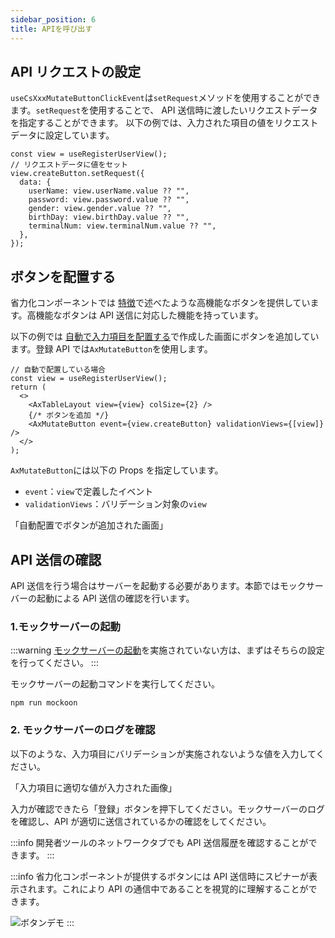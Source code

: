 ```yaml
---
sidebar_position: 6
title: APIを呼び出す
---
```


## API リクエストの設定

`useCsXxxMutateButtonClickEvent`は`setRequest`メソッドを使用することができます。`setRequest`を使用することで、 API 送信時に渡したいリクエストデータを指定することができます。
以下の例では、入力された項目の値をリクエストデータに設定しています。

```tsx
const view = useRegisterUserView();
// リクエストデータに値をセット
view.createButton.setRequest({
  data: {
    userName: view.userName.value ?? "",
    password: view.password.value ?? "",
    gender: view.gender.value ?? "",
    birthDay: view.birthDay.value ?? "",
    terminalNum: view.terminalNum.value ?? "",
  },
});
```

## ボタンを配置する

省力化コンポーネントでは [特徴](../../know-cs-component/features.md#高機能なボタンが使える)で述べたような高機能なボタンを提供しています。高機能なボタンは API 送信に対応した機能を持っています。

以下の例では [自動で入力項目を配置する](./arrange-items.md#自動で入力項目を配置する)で作成した画面にボタンを追加しています。登録 API では`AxMutateButton`を使用します。

```tsx
// 自動で配置している場合
const view = useRegisterUserView();
return (
  <>
    <AxTableLayout view={view} colSize={2} />
    {/* ボタンを追加 */}
    <AxMutateButton event={view.createButton} validationViews={[view]} />
  </>
);
```

`AxMutateButton`には以下の Props を指定しています。

- `event`：`view`で定義したイベント
- `validationViews`：バリデーション対象の`view`

「自動配置でボタンが追加された画面」

## API 送信の確認

API 送信を行う場合はサーバーを起動する必要があります。本節ではモックサーバーの起動による API 送信の確認を行います。

### 1.モックサーバーの起動

:::warning
[モックサーバーの起動](../../introduction-guide/working-after-introduction.md#orval-の設定)を実施されていない方は、まずはそちらの設定を行ってください。
:::

モックサーバーの起動コマンドを実行してください。

```tsx title="モックサーバーの起動"
npm run mockoon
```

### 2. モックサーバーのログを確認

以下のような、入力項目にバリデーションが実施されないような値を入力してください。

「入力項目に適切な値が入力された画像」

入力が確認できたら「登録」ボタンを押下してください。モックサーバーのログを確認し、API が適切に送信されているかの確認をしてください。

:::info
開発者ツールのネットワークタブでも API 送信履歴を確認することができます。
:::

:::info
省力化コンポーネントが提供するボタンには API 送信時にスピナーが表示されます。これにより API の通信中であることを視覚的に理解することができます。

![ボタンデモ](/img/button_demo.gif)
:::